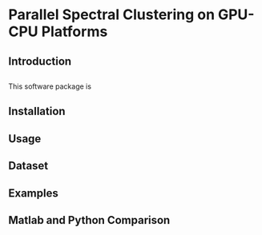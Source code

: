 # Parallel Spectral Clustering on GPU-CPU Platforms

## Introduction
##

This software package is 

## Installation


## Usage

## Dataset


## Examples


## Matlab and Python Comparison

